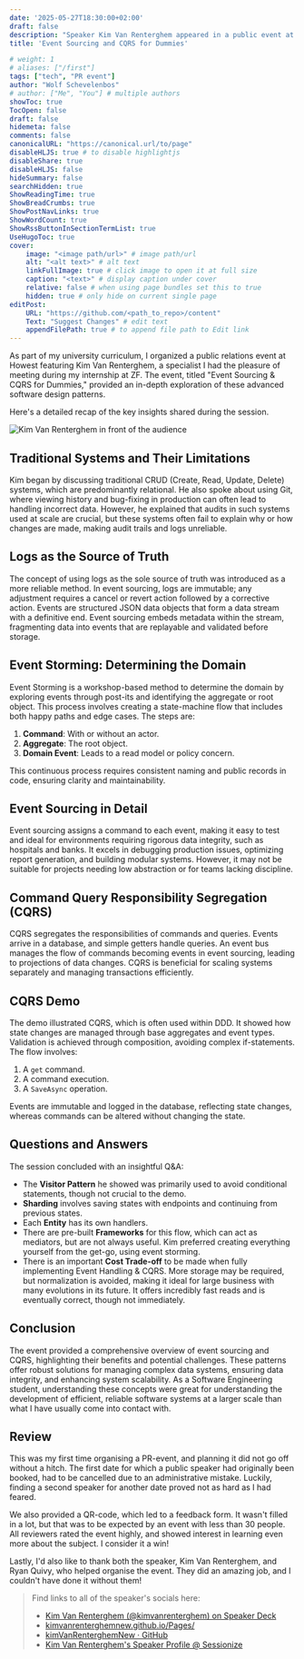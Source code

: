 ```yaml
---
date: '2025-05-27T18:30:00+02:00'
draft: false
description: "Speaker Kim Van Renterghem appeared in a public event at Howest, which was organized by Ryan Quivy and myself."
title: 'Event Sourcing and CQRS for Dummies'

# weight: 1
# aliases: ["/first"]
tags: ["tech", "PR event"]
author: "Wolf Schevelenbos"
# author: ["Me", "You"] # multiple authors
showToc: true
TocOpen: false
draft: false
hidemeta: false
comments: false
canonicalURL: "https://canonical.url/to/page"
disableHLJS: true # to disable highlightjs
disableShare: true
disableHLJS: false
hideSummary: false
searchHidden: true
ShowReadingTime: true
ShowBreadCrumbs: true
ShowPostNavLinks: true
ShowWordCount: true
ShowRssButtonInSectionTermList: true
UseHugoToc: true
cover:
    image: "<image path/url>" # image path/url
    alt: "<alt text>" # alt text
    linkFullImage: true # click image to open it at full size
    caption: "<text>" # display caption under cover
    relative: false # when using page bundles set this to true
    hidden: true # only hide on current single page
editPost:
    URL: "https://github.com/<path_to_repo>/content"
    Text: "Suggest Changes" # edit text
    appendFilePath: true # to append file path to Edit link
---
```


As part of my university curriculum, I organized a public relations event at Howest featuring Kim Van Renterghem, a specialist I had the pleasure of meeting during my internship at ZF. The event, titled "Event Sourcing & CQRS for Dummies," provided an in-depth exploration of these advanced software design patterns. 

Here's a detailed recap of the key insights shared during the session.

![Kim Van Renterghem in front of the audience](/images/pr-event.png)

## Traditional Systems and Their Limitations

Kim began by discussing traditional CRUD (Create, Read, Update, Delete) systems, which are predominantly relational. He also spoke about using Git, where viewing history and bug-fixing in production can often lead to handling incorrect data. However, he explained that audits in such systems used at scale are crucial, but these systems often fail to explain why or how changes are made, making audit trails and logs unreliable.

## Logs as the Source of Truth

The concept of using logs as the sole source of truth was introduced as a more reliable method. In event sourcing, logs are immutable; any adjustment requires a cancel or revert action followed by a corrective action. Events are structured JSON data objects that form a data stream with a definitive end. Event sourcing embeds metadata within the stream, fragmenting data into events that are replayable and validated before storage.

## Event Storming: Determining the Domain

Event Storming is a workshop-based method to determine the domain by exploring events through post-its and identifying the aggregate or root object. This process involves creating a state-machine flow that includes both happy paths and edge cases. The steps are:

1. **Command**: With or without an actor.
2. **Aggregate**: The root object.
3. **Domain Event**: Leads to a read model or policy concern.

This continuous process requires consistent naming and public records in code, ensuring clarity and maintainability.

## Event Sourcing in Detail

Event sourcing assigns a command to each event, making it easy to test and ideal for environments requiring rigorous data integrity, such as hospitals and banks. It excels in debugging production issues, optimizing report generation, and building modular systems. However, it may not be suitable for projects needing low abstraction or for teams lacking discipline.

## Command Query Responsibility Segregation (CQRS)

CQRS segregates the responsibilities of commands and queries. Events arrive in a database, and simple getters handle queries. An event bus manages the flow of commands becoming events in event sourcing, leading to projections of data changes. CQRS is beneficial for scaling systems separately and managing transactions efficiently.

## CQRS Demo

The demo illustrated CQRS, which is often used within DDD. It showed how state changes are managed through base aggregates and event types. Validation is achieved through composition, avoiding complex if-statements. The flow involves:

1. A `get` command.
2. A command execution.
3. A `SaveAsync` operation.

Events are immutable and logged in the database, reflecting state changes, whereas commands can be altered without changing the state.

## Questions and Answers

The session concluded with an insightful Q&A:

- The **Visitor Pattern** he showed was primarily used to avoid conditional statements, though not crucial to the demo.
- **Sharding** involves saving states with endpoints and continuing from previous states.
- Each **Entity** has its own handlers.
- There are pre-built **Frameworks** for this flow, which can act as mediators, but are not always useful. Kim preferred creating everything yourself from the get-go, using event storming.
- There is an important **Cost Trade-off** to be made when fully implementing Event Handling & CQRS. More storage may be required, but normalization is avoided, making it ideal for large business with many evolutions in its future. It offers incredibly fast reads and is eventually correct, though not immediately.

## Conclusion

The event provided a comprehensive overview of event sourcing and CQRS, highlighting their benefits and potential challenges. These patterns offer robust solutions for managing complex data systems, ensuring data integrity, and enhancing system scalability. As a Software Engineering student, understanding these concepts were great for understanding the development of efficient, reliable software systems at a larger scale than what I have usually come into contact with.

## Review

This was my first time organising a PR-event, and planning it did not go off without a hitch. The first date for which a public speaker had originally been booked, had to be cancelled due to an administrative mistake. Luckily, finding a second speaker for another date proved not as hard as I had feared.

We also provided a QR-code, which led to a feedback form. It wasn't filled in a lot, but that was to be expected by an event with less than 30 people. All reviewers rated the event highly, and showed interest in learning even more about the subject. I consider it a win! 

Lastly, I'd also like to thank both the speaker, Kim Van Renterghem, and Ryan Quivy, who helped organise the event. They did an amazing job, and I couldn't have done it without them!

> Find links to all of the speaker's socials here:
> 
> - [Kim Van Renterghem (@kimvanrenterghem) on Speaker Deck](https://speakerdeck.com/kimvanrenterghem)
> - [kimvanrenterghemnew.github.io/Pages/](https://kimvanrenterghemnew.github.io/Pages/)
> - [kimVanRenterghemNew · GitHub](https://github.com/kimVanRenterghemNew/)
> - [Kim Van Renterghem's Speaker Profile @ Sessionize](https://github.com/kimVanRenterghemNew/)